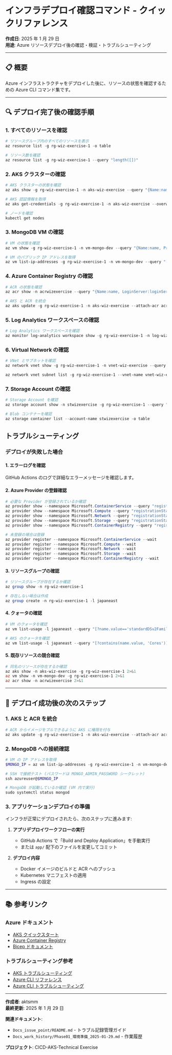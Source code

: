 # インフラデプロイ確認コマンド - クイックリファレンス

**作成日**: 2025 年 1 月 29 日  
**用途**: Azure リソースデプロイ後の確認・検証・トラブルシューティング

---

## 📋 概要

Azure インフラストラクチャをデプロイした後に、リソースの状態を確認するための Azure CLI コマンド集です。

---

## 🔍 デプロイ完了後の確認手順

### 1. すべてのリソースを確認

```powershell
# リソースグループ内のすべてのリソースを表示
az resource list -g rg-wiz-exercise-1 -o table

# リソース数を確認
az resource list -g rg-wiz-exercise-1 --query "length([])"
```

### 2. AKS クラスターの確認

```powershell
# AKS クラスターの状態を確認
az aks show -g rg-wiz-exercise-1 -n aks-wiz-exercise --query "{Name:name, Status:powerState.code, KubernetesVersion:kubernetesVersion, NodeCount:agentPoolProfiles[0].count}" -o table

# AKS 認証情報を取得
az aks get-credentials -g rg-wiz-exercise-1 -n aks-wiz-exercise --overwrite-existing

# ノードを確認
kubectl get nodes
```

### 3. MongoDB VM の確認

```powershell
# VM の状態を確認
az vm show -g rg-wiz-exercise-1 -n vm-mongo-dev --query "{Name:name, ProvisioningState:provisioningState, PowerState:instanceView.statuses[1].displayStatus}" -o table

# VM のパブリック IP アドレスを取得
az vm list-ip-addresses -g rg-wiz-exercise-1 -n vm-mongo-dev --query "[0].virtualMachine.network.publicIpAddresses[0].ipAddress" -o tsv
```

### 4. Azure Container Registry の確認

```powershell
# ACR の状態を確認
az acr show -n acrwizexercise --query "{Name:name, LoginServer:loginServer, Sku:sku.name}" -o table

# AKS と ACR を統合
az aks update -g rg-wiz-exercise-1 -n aks-wiz-exercise --attach-acr acrwizexercise
```

### 5. Log Analytics ワークスペースの確認

```powershell
# Log Analytics ワークスペースを確認
az monitor log-analytics workspace show -g rg-wiz-exercise-1 -n log-wiz-exercise --query "{Name:name, Location:location}" -o table
```

### 6. Virtual Network の確認

```powershell
# VNet とサブネットを確認
az network vnet show -g rg-wiz-exercise-1 -n vnet-wiz-exercise --query "{Name:name, AddressSpace:addressSpace.addressPrefixes[0]}" -o table

az network vnet subnet list -g rg-wiz-exercise-1 --vnet-name vnet-wiz-exercise -o table
```

### 7. Storage Account の確認

```powershell
# Storage Account を確認
az storage account show -n stwizexercise -g rg-wiz-exercise-1 --query "{Name:name, Location:location, Sku:sku.name}" -o table

# Blob コンテナーを確認
az storage container list --account-name stwizexercise -o table
```

## トラブルシューティング

### デプロイが失敗した場合

#### 1. エラーログを確認

GitHub Actions のログで詳細なエラーメッセージを確認します。

#### 2. Azure Provider の登録確認

```powershell
# 必要な Provider が登録されているか確認
az provider show --namespace Microsoft.ContainerService --query "registrationState"
az provider show --namespace Microsoft.Compute --query "registrationState"
az provider show --namespace Microsoft.Network --query "registrationState"
az provider show --namespace Microsoft.Storage --query "registrationState"
az provider show --namespace Microsoft.ContainerRegistry --query "registrationState"

# 未登録の場合は登録
az provider register --namespace Microsoft.ContainerService --wait
az provider register --namespace Microsoft.Compute --wait
az provider register --namespace Microsoft.Network --wait
az provider register --namespace Microsoft.Storage --wait
az provider register --namespace Microsoft.ContainerRegistry --wait
```

#### 3. リソースグループの確認

```powershell
# リソースグループが存在するか確認
az group show -n rg-wiz-exercise-1

# 存在しない場合は作成
az group create -n rg-wiz-exercise-1 -l japaneast
```

#### 4. クォータの確認

```powershell
# VM のクォータを確認
az vm list-usage -l japaneast --query "[?name.value=='standardDSv2Family'].{Name:name.localizedValue, Current:currentValue, Limit:limit}" -o table

# AKS のクォータを確認
az vm list-usage -l japaneast --query "[?contains(name.value, 'Cores')].{Name:name.localizedValue, Current:currentValue, Limit:limit}" -o table
```

#### 5. 既存リソースの競合確認

```powershell
# 同名のリソースが存在するか確認
az aks show -n aks-wiz-exercise -g rg-wiz-exercise-1 2>&1
az vm show -n vm-mongo-dev -g rg-wiz-exercise-1 2>&1
az acr show -n acrwizexercise 2>&1
```

---

## 🚀 デプロイ成功後の次のステップ

### 1. AKS と ACR を統合

```powershell
# ACR からイメージをプルできるように AKS に権限を付与
az aks update -g rg-wiz-exercise-1 -n aks-wiz-exercise --attach-acr acrwizexercise
```

### 2. MongoDB への接続確認

```powershell
# VM の IP アドレスを取得
$MONGO_IP = az vm list-ip-addresses -g rg-wiz-exercise-1 -n vm-mongo-dev --query "[0].virtualMachine.network.publicIpAddresses[0].ipAddress" -o tsv

# SSH で接続テスト (パスワードは MONGO_ADMIN_PASSWORD シークレット)
ssh azureuser@$MONGO_IP

# MongoDB が起動しているか確認 (VM 内で実行)
sudo systemctl status mongod
```

### 3. アプリケーションデプロイの準備

インフラが正常にデプロイされたら、次のステップに進みます:

1. **アプリデプロイワークフローの実行**

   - GitHub Actions で「Build and Deploy Application」を手動実行
   - または `app/` 配下のファイルを変更してコミット

2. **デプロイ内容**
   - Docker イメージのビルドと ACR へのプッシュ
   - Kubernetes マニフェストの適用
   - Ingress の設定

---

## 📚 参考リンク

### Azure ドキュメント

- [AKS クイックスタート](https://learn.microsoft.com/ja-jp/azure/aks/learn/quick-kubernetes-deploy-cli)
- [Azure Container Registry](https://learn.microsoft.com/ja-jp/azure/container-registry/)
- [Bicep ドキュメント](https://learn.microsoft.com/ja-jp/azure/azure-resource-manager/bicep/)

### トラブルシューティング参考

- [AKS トラブルシューティング](https://learn.microsoft.com/ja-jp/azure/aks/troubleshooting)
- [Azure CLI リファレンス](https://learn.microsoft.com/ja-jp/cli/azure/)
- [Azure CLI トラブルシューティング](https://learn.microsoft.com/ja-jp/cli/azure/use-cli-effectively)

---

**作成者**: aktsmm  
**最終更新**: 2025 年 1 月 29 日

**関連ドキュメント**:

- `Docs_issue_point/README.md` - トラブル記録管理ガイド
- `Docs_work_history/Phase01_環境準備_2025-01-29.md` - 作業履歴

**プロジェクト**: CICD-AKS-Technical Exercise
